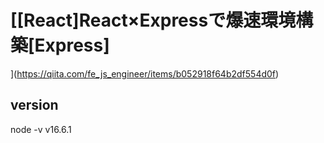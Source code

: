 # [[React]React×Expressで爆速環境構築[Express]
](https://qiita.com/fe_js_engineer/items/b052918f64b2df554d0f)

## version
node -v
v16.6.1

